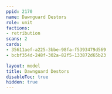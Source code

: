 ```yaml
---
ppid: 2170
name: Dawnguard Destors
role: unit
factions:
- retribution
scans: 2
cards:
- 35611aef-a225-3bbe-98fa-f5393479d569
- bcbf354d-248f-302a-82f5-133872d65b23

layout: model
title: Dawnguard Destors
disableToc: true
hidden: true
---
```

